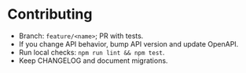 # Contributing
- Branch: `feature/<name>`; PR with tests.
- If you change API behavior, bump API version and update OpenAPI.
- Run local checks: `npm run lint && npm test`.
- Keep CHANGELOG and document migrations.
